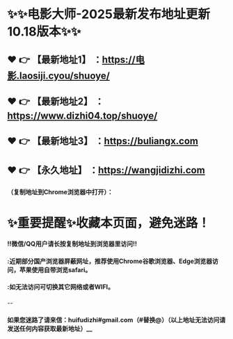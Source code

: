 # :sparkles::sparkles:电影大师-2025最新发布地址更新10.18版本:sparkles::sparkles:

 :heart: :point_right: 【最新地址1】 ：https://电影.laosiji.cyou/shuoye/
 ------
 :heart: :point_right: 【最新地址2】 ：https://www.dizhi04.top/shuoye/
 ------
 :heart: :point_right: 【最新地址3】 ：https://buliangx.com
 ------
 :heart: :point_right: 【永久地址】 ：https://wangjidizhi.com
 ------

#### （复制地址到Chrome浏览器中打开）：
# :sparkles:重要提醒:sparkles:收藏本页面，避免迷路！
#### ‼️微信/QQ用户请长按复制地址到浏览器里访问‼
#### :近期部分国产浏览器屏蔽网址，推荐使用Chrome谷歌浏览器、Edge浏览器访问，苹果使用自带浏览safari。
#### :如无法访问可切换其它网络或者WIFI。
--
#### 如果您迷路了请来信：huifudizhi#gmail.com（#替换@）（以上地址无法访问请发送任何内容获取最新地址）__
